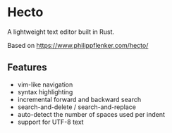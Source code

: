# Hecto

A lightweight text editor built in Rust.

Based on https://www.philippflenker.com/hecto/

## Features

* vim-like navigation
* syntax highlighting
* incremental forward and backward search
* search-and-delete / search-and-replace
* auto-detect the number of spaces used per indent
* support for UTF-8 text
